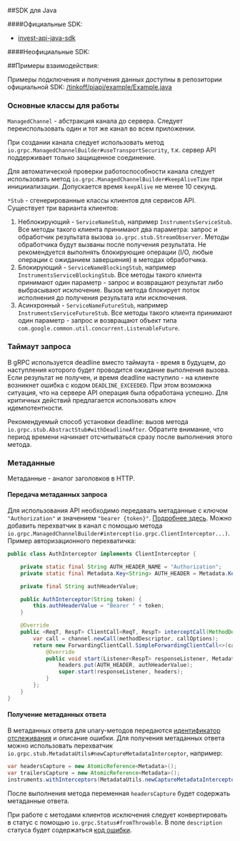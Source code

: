 ##SDK для Java

####Официальные SDK:
* [invest-api-java-sdk](https://github.com/Tinkoff/invest-api-java-sdk)

####Неофициальные SDK:


##Примеры взаимодействия: 

Примеры подключения и получения данных доступны в репозитории официальной SDK:
[/tinkoff/piapi/example/Example.java](https://github.com/Tinkoff/invest-api-java-sdk/blob/main/example/src/main/java/ru/tinkoff/piapi/example/Example.java)

### Основные классы для работы
`ManagedChannel` - абстракция канала до сервера. Следует переиспользовать один и тот же канал во всем приложении.

При создании канала следует использовать метод `io.grpc.ManagedChannelBuilder#useTransportSecurity`, т.к. сервер API поддерживает только защищенное соединение.

Для автоматической проверки работоспособности канала следует использовать метод `io.grpc.ManagedChannelBuilder#keepAliveTime` при иницииализации. Допускается время `keepAlive` не менее 10 секунд.

`*Stub` - сгенерированные классы клиентов для сервисов API.
Существует три варианта клиентов:
1. Неблокирующий - `ServiceNameStub`, например `InstrumentsServiceStub`. Все методы такого клиента принимают два параметра: запрос и обработчик результата вызова `io.grpc.stub.StreamObserver`. Методы обработчика будут вызваны после получения результата. Не рекомендуется выполнять блокирующие операции (I/O, любые операции с ожиданием завершения) в методах обработчика.
2. Блокирующий - `ServiceNameBlockingStub`, например `InstrumentsServiceBlockingStub`. Все методы такого клиента принимают один параметр - запрос и возвращают результат либо выбрасывают исключение. Вызов метода блокирует поток исполнения до получения результата или исключения.
3. Асинхронный - `ServiceNameFutureStub`, например `InstrumentsServiceFutureStub`. Все методы такого клиента принимают один параметр - запрос и возвращают объект типа `com.google.common.util.concurrent.ListenableFuture`.

### Таймаут запроса
В gRPC используется deadline вместо таймаута - время в будущем, до наступления которого будет проводится ожидание выполнения вызова. Если результат не получен, и время deadline наступило - на клиенте возникнет ошибка с кодом `DEADLINE_EXCEEDED`. При этом возможна ситуация, что на сервере API операция была обработана успешно. Для критичных действий предлагается использовать ключ идемпотентности.

Рекомендуемый способ установки deadline: вызов метода `io.grpc.stub.AbstractStub#withDeadlineAfter`. Обратите внимание, что период времени начинает отсчитываться сразу после выполнения этого метода.

### Метаданные
Метаданные - аналог заголовков в HTTP.
#### Передача метаданных запроса
Для использования API необходимо передавать метаданные с ключом `"Authorization"` и значением `"bearer {token}"`. [Подробнее здесь](https://tinkoff.github.io/investAPI/token/).
Можно добавить перехватчик в канал с помощью метода `io.grpc.ManagedChannelBuilder#intercept(io.grpc.ClientInterceptor...)`. Пример авторизационного перехватичка:
```java
public class AuthInterceptor implements ClientInterceptor {

    private static final String AUTH_HEADER_NAME = "Authorization";
    private static final Metadata.Key<String> AUTH_HEADER = Metadata.Key.of(AUTH_HEADER_NAME, Metadata.ASCII_STRING_MARSHALLER);

    private final String authHeaderValue;

    public AuthInterceptor(String token) {
        this.authHeaderValue = "Bearer " + token;
    }

    @Override
    public <ReqT, RespT> ClientCall<ReqT, RespT> interceptCall(MethodDescriptor<ReqT, RespT> methodDescriptor, CallOptions callOptions, Channel channel) {
        var call = channel.newCall(methodDescriptor, callOptions);
        return new ForwardingClientCall.SimpleForwardingClientCall<>(call) {
            @Override
            public void start(Listener<RespT> responseListener, Metadata headers) {
                headers.put(AUTH_HEADER, authHeaderValue);
                super.start(responseListener, headers);
            }
        };
    }
}
```

#### Получение метаданных ответа
В метаданных ответа для unary-методов передаются [идентификатор отслеживания](https://tinkoff.github.io/investAPI/grpc/#tracking-id) и описание ошибки.
Для получения метаданных ответа можно использовать перехватчик `io.grpc.stub.MetadataUtils#newCaptureMetadataInterceptor`, например:
```java
var headersCapture = new AtomicReference<Metadata>();
var trailersCapture = new AtomicReference<Metadata>();
instruments.withInterceptors(MetadataUtils.newCaptureMetadataInterceptor(headersCapture, trailersCapture)).getInstrumentBy(...);
```
После выполнения метода переменная `headersCapture` будет содержать метаданные ответа.

При работе с методами клиентов исключения следует конвертировать в статус с помощью `io.grpc.Status#fromThrowable`. В поле `description` статуса будет содержаться [код ошибки](https://tinkoff.github.io/investAPI/errors/).